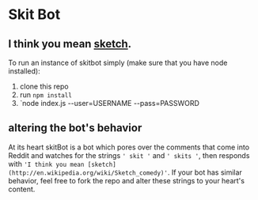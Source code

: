 # Skit Bot

## I think you mean [sketch](http://en.wikipedia.org/wiki/Sketch_comedy).

To run an instance of skitbot simply (make sure that you have node installed):

1. clone this repo
2. run `npm install`
3. `node index.js --user=USERNAME --pass=PASSWORD

## altering the bot's behavior

At its heart skitBot is a bot which pores over the comments that come into Reddit and watches for the strings `' skit '` and `' skits '`, then responds with `'I think you mean [sketch](http://en.wikipedia.org/wiki/Sketch_comedy)'`. If your bot has similar behavior, feel free to fork the repo and alter these strings to your heart's content.